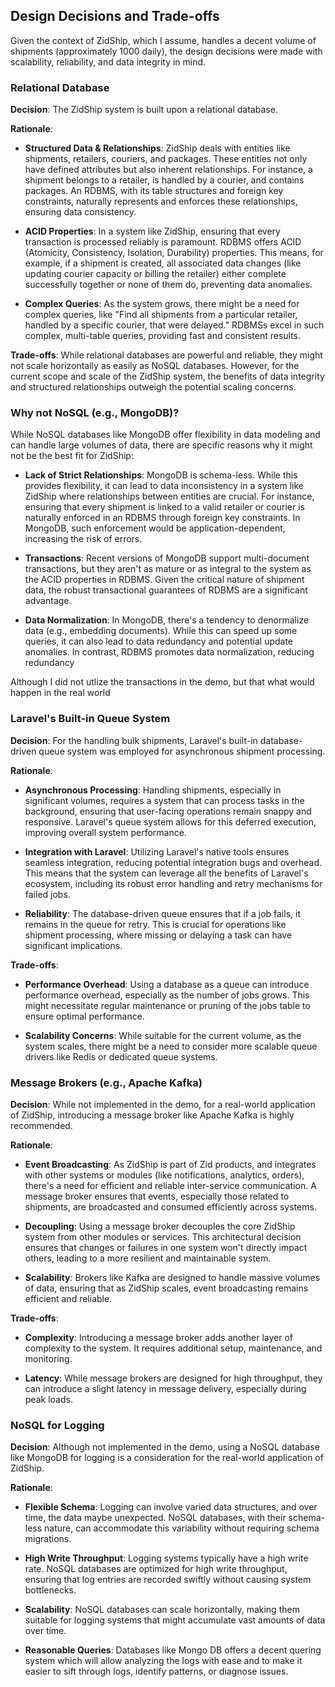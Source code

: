 ## Design Decisions and Trade-offs

Given the context of ZidShip, which I assume, handles a decent volume of shipments (approximately 1000 daily), the design decisions were made with scalability, reliability, and data integrity in mind.

### Relational Database

**Decision**: The ZidShip system is built upon a relational database.

**Rationale**:

- **Structured Data & Relationships**: ZidShip deals with entities like shipments, retailers, couriers, and packages. These entities not only have defined attributes but also inherent relationships. For instance, a shipment belongs to a retailer, is handled by a courier, and contains packages. An RDBMS, with its table structures and foreign key constraints, naturally represents and enforces these relationships, ensuring data consistency.

- **ACID Properties**: In a system like ZidShip, ensuring that every transaction is processed reliably is paramount. RDBMS offers ACID (Atomicity, Consistency, Isolation, Durability) properties. This means, for example, if a shipment is created, all associated data changes (like updating courier capacity or billing the retailer) either complete successfully together or none of them do, preventing data anomalies.

- **Complex Queries**: As the system grows, there might be a need for complex queries, like "Find all shipments from a particular retailer, handled by a specific courier, that were delayed." RDBMSs excel in such complex, multi-table queries, providing fast and consistent results.

**Trade-offs**: While relational databases are powerful and reliable, they might not scale horizontally as easily as NoSQL databases. However, for the current scope and scale of the ZidShip system, the benefits of data integrity and structured relationships outweigh the potential scaling concerns.


### Why not NoSQL (e.g., MongoDB)?

While NoSQL databases like MongoDB offer flexibility in data modeling and can handle large volumes of data, there are specific reasons why it might not be the best fit for ZidShip:

- **Lack of Strict Relationships**: MongoDB is schema-less. While this provides flexibility, it can lead to data inconsistency in a system like ZidShip where relationships between entities are crucial. For instance, ensuring that every shipment is linked to a valid retailer or courier is naturally enforced in an RDBMS through foreign key constraints. In MongoDB, such enforcement would be application-dependent, increasing the risk of errors.

- **Transactions**: Recent versions of MongoDB support multi-document transactions, but they aren't as mature or as integral to the system as the ACID properties in RDBMS. Given the critical nature of shipment data, the robust transactional guarantees of RDBMS are a significant advantage.

- **Data Normalization**: In MongoDB, there's a tendency to denormalize data (e.g., embedding documents). While this can speed up some queries, it can also lead to data redundancy and potential update anomalies. In contrast, RDBMS promotes data normalization, reducing redundancy

Although I did not utlize the transactions in the demo, but that what would happen in the real world

### Laravel's Built-in Queue System

**Decision**: For the handling bulk shipments, Laravel's built-in database-driven queue system was employed for asynchronous shipment processing.

**Rationale**:

- **Asynchronous Processing**: Handling shipments, especially in significant volumes, requires a system that can process tasks in the background, ensuring that user-facing operations remain snappy and responsive. Laravel's queue system allows for this deferred execution, improving overall system performance.

- **Integration with Laravel**: Utilizing Laravel's native tools ensures seamless integration, reducing potential integration bugs and overhead. This means that the system can leverage all the benefits of Laravel's ecosystem, including its robust error handling and retry mechanisms for failed jobs.

- **Reliability**: The database-driven queue ensures that if a job fails, it remains in the queue for retry. This is crucial for operations like shipment processing, where missing or delaying a task can have significant implications.

**Trade-offs**:

- **Performance Overhead**: Using a database as a queue can introduce performance overhead, especially as the number of jobs grows. This might necessitate regular maintenance or pruning of the jobs table to ensure optimal performance.

- **Scalability Concerns**: While suitable for the current volume, as the system scales, there might be a need to consider more scalable queue drivers like Redis or dedicated queue systems.

### Message Brokers (e.g., Apache Kafka)

**Decision**: While not implemented in the demo, for a real-world application of ZidShip, introducing a message broker like Apache Kafka is highly recommended.

**Rationale**:

- **Event Broadcasting**: As ZidShip is part of Zid products, and integrates with other systems or modules (like notifications, analytics, orders), there's a need for efficient and reliable inter-service communication. A message broker ensures that events, especially those related to shipments, are broadcasted and consumed efficiently across systems.

- **Decoupling**: Using a message broker decouples the core ZidShip system from other modules or services. This architectural decision ensures that changes or failures in one system won't directly impact others, leading to a more resilient and maintainable system.

- **Scalability**: Brokers like Kafka are designed to handle massive volumes of data, ensuring that as ZidShip scales, event broadcasting remains efficient and reliable.

**Trade-offs**:

- **Complexity**: Introducing a message broker adds another layer of complexity to the system. It requires additional setup, maintenance, and monitoring.

- **Latency**: While message brokers are designed for high throughput, they can introduce a slight latency in message delivery, especially during peak loads.

### NoSQL for Logging

**Decision**: Although not implemented in the demo, using a NoSQL database like MongoDB for logging is a consideration for the real-world application of ZidShip.

**Rationale**:

- **Flexible Schema**: Logging can involve varied data structures, and over time, the data maybe unexpected. NoSQL databases, with their schema-less nature, can accommodate this variability without requiring schema migrations.

- **High Write Throughput**: Logging systems typically have a high write rate. NoSQL databases are optimized for high write throughput, ensuring that log entries are recorded swiftly without causing system bottlenecks.

- **Scalability**: NoSQL databases can scale horizontally, making them suitable for logging systems that might accumulate vast amounts of data over time.

- **Reasonable Queries**: Databases like Mongo DB offers a decent quering system which will allow analyzing the logs with ease and to make it easier to sift through logs, identify patterns, or diagnose issues.

